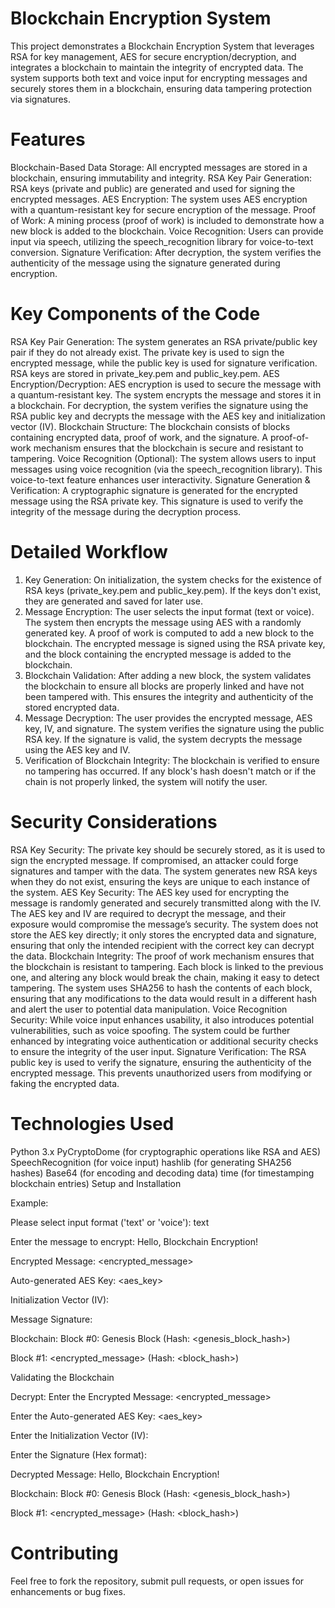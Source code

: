 # Blockchain Encryption System

This project demonstrates a Blockchain Encryption System that leverages RSA for key management, AES for secure encryption/decryption, and integrates a blockchain to maintain the integrity of encrypted data. The system supports both text and voice input for encrypting messages and securely stores them in a blockchain, ensuring data tampering protection via signatures.

# Features

Blockchain-Based Data Storage: All encrypted messages are stored in a blockchain, ensuring immutability and integrity.
RSA Key Pair Generation: RSA keys (private and public) are generated and used for signing the encrypted messages.
AES Encryption: The system uses AES encryption with a quantum-resistant key for secure encryption of the message.
Proof of Work: A mining process (proof of work) is included to demonstrate how a new block is added to the blockchain.
Voice Recognition: Users can provide input via speech, utilizing the speech_recognition library for voice-to-text conversion.
Signature Verification: After decryption, the system verifies the authenticity of the message using the signature generated during encryption.

# Key Components of the Code

RSA Key Pair Generation:
The system generates an RSA private/public key pair if they do not already exist. The private key is used to sign the encrypted message, while the public key is used for signature verification.
RSA keys are stored in private_key.pem and public_key.pem.
AES Encryption/Decryption:
AES encryption is used to secure the message with a quantum-resistant key. The system encrypts the message and stores it in a blockchain. For decryption, the system verifies the signature using the RSA public key and decrypts the message with the AES key and initialization vector (IV).
Blockchain Structure:
The blockchain consists of blocks containing encrypted data, proof of work, and the signature. A proof-of-work mechanism ensures that the blockchain is secure and resistant to tampering.
Voice Recognition (Optional):
The system allows users to input messages using voice recognition (via the speech_recognition library). This voice-to-text feature enhances user interactivity.
Signature Generation & Verification:
A cryptographic signature is generated for the encrypted message using the RSA private key. This signature is used to verify the integrity of the message during the decryption process.

# Detailed Workflow

1. Key Generation:
On initialization, the system checks for the existence of RSA keys (private_key.pem and public_key.pem). If the keys don't exist, they are generated and saved for later use.
2. Message Encryption:
The user selects the input format (text or voice). The system then encrypts the message using AES with a randomly generated key.
A proof of work is computed to add a new block to the blockchain.
The encrypted message is signed using the RSA private key, and the block containing the encrypted message is added to the blockchain.
3. Blockchain Validation:
After adding a new block, the system validates the blockchain to ensure all blocks are properly linked and have not been tampered with. This ensures the integrity and authenticity of the stored encrypted data.
4. Message Decryption:
The user provides the encrypted message, AES key, IV, and signature. The system verifies the signature using the public RSA key.
If the signature is valid, the system decrypts the message using the AES key and IV.
5. Verification of Blockchain Integrity:
The blockchain is verified to ensure no tampering has occurred. If any block's hash doesn't match or if the chain is not properly linked, the system will notify the user.

# Security Considerations

RSA Key Security:
The private key should be securely stored, as it is used to sign the encrypted message. If compromised, an attacker could forge signatures and tamper with the data.
The system generates new RSA keys when they do not exist, ensuring the keys are unique to each instance of the system.
AES Key Security:
The AES key used for encrypting the message is randomly generated and securely transmitted along with the IV. The AES key and IV are required to decrypt the message, and their exposure would compromise the message’s security.
The system does not store the AES key directly; it only stores the encrypted data and signature, ensuring that only the intended recipient with the correct key can decrypt the data.
Blockchain Integrity:
The proof of work mechanism ensures that the blockchain is resistant to tampering. Each block is linked to the previous one, and altering any block would break the chain, making it easy to detect tampering.
The system uses SHA256 to hash the contents of each block, ensuring that any modifications to the data would result in a different hash and alert the user to potential data manipulation.
Voice Recognition Security:
While voice input enhances usability, it also introduces potential vulnerabilities, such as voice spoofing. The system could be further enhanced by integrating voice authentication or additional security checks to ensure the integrity of the user input.
Signature Verification:
The RSA public key is used to verify the signature, ensuring the authenticity of the encrypted message. This prevents unauthorized users from modifying or faking the encrypted data.

# Technologies Used

Python 3.x
PyCryptoDome (for cryptographic operations like RSA and AES)
SpeechRecognition (for voice input)
hashlib (for generating SHA256 hashes)
Base64 (for encoding and decoding data)
time (for timestamping blockchain entries)
Setup and Installation

Example:

Please select input format ('text' or 'voice'): text

Enter the message to encrypt: Hello, Blockchain Encryption!

Encrypted Message: <encrypted_message>

Auto-generated AES Key: <aes_key>

Initialization Vector (IV): <iv>

Message Signature: <signature>

Blockchain:
Block #0: Genesis Block (Hash: <genesis_block_hash>)

Block #1: <encrypted_message> (Hash: <block_hash>)

Validating the Blockchain

Decrypt:
Enter the Encrypted Message: <encrypted_message>

Enter the Auto-generated AES Key: <aes_key>

Enter the Initialization Vector (IV): <iv>

Enter the Signature (Hex format): <signature>

Decrypted Message: Hello, Blockchain Encryption!

Blockchain:
Block #0: Genesis Block (Hash: <genesis_block_hash>)

Block #1: <encrypted_message> (Hash: <block_hash>)

# Contributing

Feel free to fork the repository, submit pull requests, or open issues for enhancements or bug fixes.

